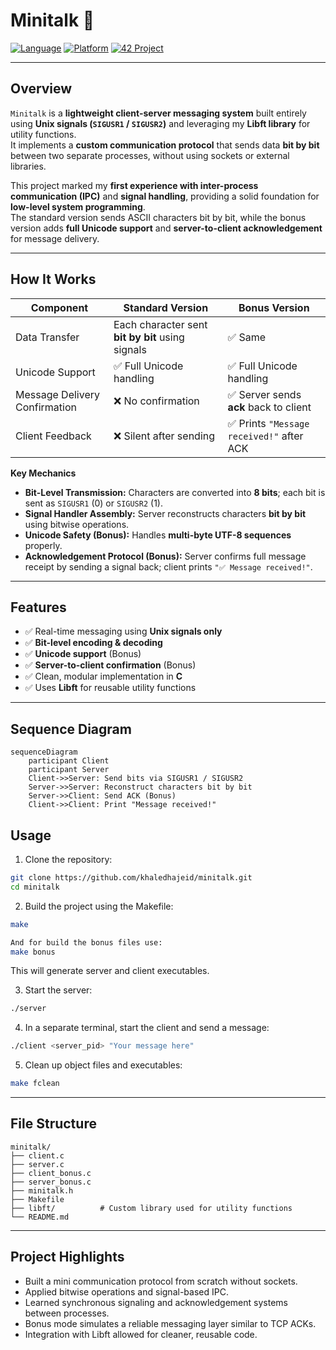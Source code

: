 # Minitalk 📨

[![Language](https://img.shields.io/badge/Language-C-blue)](https://github.com/khaledhajeid)
[![Platform](https://img.shields.io/badge/Platform-Linux-lightgrey)](https://github.com/khaledhajeid)
[![42 Project](https://img.shields.io/badge/42%20Project-Completed-brightgreen)](https://github.com/khaledhajeid)

---

## Overview
`Minitalk` is a **lightweight client-server messaging system** built entirely using **Unix signals (`SIGUSR1` / `SIGUSR2`)** and leveraging my **Libft library** for utility functions.  
It implements a **custom communication protocol** that sends data **bit by bit** between two separate processes, without using sockets or external libraries.  

This project marked my **first experience with inter-process communication (IPC)** and **signal handling**, providing a solid foundation for **low-level system programming**.  
The standard version sends ASCII characters bit by bit, while the bonus version adds **full Unicode support** and **server-to-client acknowledgement** for message delivery.

---

## How It Works

| Component | Standard Version | Bonus Version |
|-----------|-----------------|---------------|
| Data Transfer | Each character sent **bit by bit** using signals | ✅ Same |
| Unicode Support | ✅ Full Unicode handling | ✅ Full Unicode handling |
| Message Delivery Confirmation | ❌ No confirmation | ✅ Server sends **ack** back to client |
| Client Feedback | ❌ Silent after sending | ✅ Prints `"Message received!"` after ACK |

**Key Mechanics**
- **Bit-Level Transmission:** Characters are converted into **8 bits**; each bit is sent as `SIGUSR1` (0) or `SIGUSR2` (1).  
- **Signal Handler Assembly:** Server reconstructs characters **bit by bit** using bitwise operations.  
- **Unicode Safety (Bonus):** Handles **multi-byte UTF-8 sequences** properly.  
- **Acknowledgement Protocol (Bonus):** Server confirms full message receipt by sending a signal back; client prints `"✅ Message received!"`.  

---

## Features
- ✅ Real-time messaging using **Unix signals only**  
- ✅ **Bit-level encoding & decoding**  
- ✅ **Unicode support** (Bonus)  
- ✅ **Server-to-client confirmation** (Bonus)  
- ✅ Clean, modular implementation in **C**
- ✅ Uses **Libft** for reusable utility functions  
---

## Sequence Diagram
```mermaid
sequenceDiagram
    participant Client
    participant Server
    Client->>Server: Send bits via SIGUSR1 / SIGUSR2
    Server->>Server: Reconstruct characters bit by bit
    Server->>Client: Send ACK (Bonus)
    Client->>Client: Print "Message received!"
```

## Usage

1. Clone the repository:
```bash
git clone https://github.com/khaledhajeid/minitalk.git
cd minitalk

```
2. Build the project using the Makefile:
```bash
make

And for build the bonus files use:
make bonus
```
This will generate server and client executables.

3. Start the server:
```bash
./server
```
4. In a separate terminal, start the client and send a message:
```bash
./client <server_pid> "Your message here"
```
5. Clean up object files and executables:
```bash
make fclean
```

---

## File Structure
```text
minitalk/
├── client.c
├── server.c
├── client_bonus.c
├── server_bonus.c
├── minitalk.h
├── Makefile
├── libft/          # Custom library used for utility functions
└── README.md
```

---

## Project Highlights
- Built a mini communication protocol from scratch without sockets.
- Applied bitwise operations and signal-based IPC.
- Learned synchronous signaling and acknowledgement systems between processes.
- Bonus mode simulates a reliable messaging layer similar to TCP ACKs.
- Integration with Libft allowed for cleaner, reusable code.
